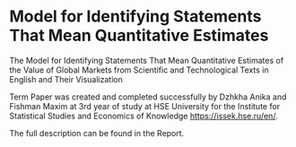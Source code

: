 # Model for Identifying Statements That Mean Quantitative Estimates
The Model for Identifying Statements That Mean Quantitative Estimates of the Value of Global Markets from Scientific and Technological Texts in English and Their Visualization

Term Paper was created and completed successfully by Dzhkha Anika and Fishman Maxim at 3rd year of study at HSE University for the Institute for Statistical Studies and Economics of Knowledge https://issek.hse.ru/en/.  

The full description can be found in the Report.
